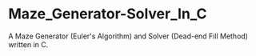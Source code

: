 # Maze_Generator-Solver_In_C
A Maze Generator (Euler's Algorithm) and Solver (Dead-end Fill Method) written in C.
